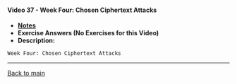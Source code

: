 #### Video 37 - Week Four: Chosen Ciphertext Attacks

- **[Notes](notes.md)**
- **Exercise Answers (No Exercises for this Video)**
- **Description:**

```
Week Four: Chosen Ciphertext Attacks
```

---
 
[Back to main](https://github.com/rot0xd/Coursera/blob/master/Cryptography/I/README.md)

